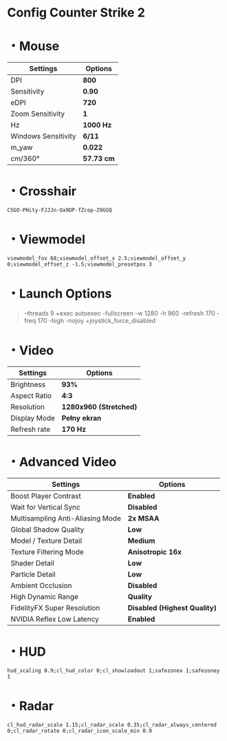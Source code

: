 #  Config Counter Strike 2
# ・Mouse
| Settings                                      | Options               |
|-----------------------------------------------|-----------------------|
| DPI                                           | **800**               |
| Sensitivity                                   | **0.90**              |
| eDPI                                          | **720**               |
| Zoom Sensitivity                              | **1**                 |
| Hz                                            | **1000 Hz**           |
| Windows Sensitivity                           | **6/11**              |
| m_yaw                                         | **0.022**             |
| cm/360°                                       | **57.73 cm**          |

# ・Crosshair
`CSGO-PHity-FJJJn-Oa9DP-fZcop-Z9GSQ`

# ・Viewmodel
`viewmodel_fov 68;viewmodel_offset_x 2.5;viewmodel_offset_y 0;viewmodel_offset_z -1.5;viewmodel_presetpos 3`

# ・Launch Options
> -threads 9 +exec autoexec -fullscreen -w 1280 -h 960 -refresh 170 -freq 170 -high -nojoy +joystick_force_disabled

# ・Video
| Settings                                      | Options               |
|-----------------------------------------------|-----------------------|
| Brightness                                    | **93%**               |
| Aspect Ratio                                  | **4:3**               |
| Resolution                                    | **1280x960 (Stretched)**|
| Display Mode                                  | **Pełny ekran**       |
| Refresh rate                                  | **170 Hz**            |

# ・Advanced Video
| Settings                                      | Options               |
|-----------------------------------------------|-----------------------|
| Boost Player Contrast                         | **Enabled**           |
| Wait for Vertical Sync                        | **Disabled**          |
| Multisampling Anti-Aliasing Mode              | **2x MSAA**           |
| Global Shadow Quality                         | **Low**               |
| Model / Texture Detail                        | **Medium**            |
| Texture Filtering Mode                        | **Anisotropic 16x**   |
| Shader Detail                                 | **Low**               |
| Particle Detail                               | **Low**               |
| Ambient Occlusion                             | **Disabled**          |
| High Dynamic Range                            | **Quality**           |
| FidelityFX Super Resolution              | **Disabled (Highest Quality)**|
| NVIDIA Reflex Low Latency                     | **Enabled**           |

# ・HUD
`hud_scaling 0.9;cl_hud_color 0;cl_showloadout 1;safezonex 1;safezoney 1`

# ・Radar
`cl_hud_radar_scale 1.15;cl_radar_scale 0.35;cl_radar_always_centered 0;cl_radar_rotate 0;cl_radar_icon_scale_min 0.9`
